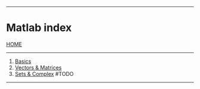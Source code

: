 
---
# Matlab index

[HOME](/README.md)

---
1. [Basics](data/01_basics.md)
2. [Vectors & Matrices](data/02_vectors.md)
3. [Sets & Complex](data/03_sets.md) #TODO 
---
